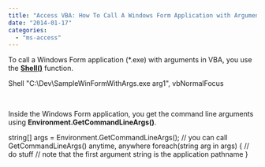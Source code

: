```yaml
---
title: "Access VBA: How To Call A Windows Form Application with Arguments"
date: "2014-01-17"
categories: 
  - "ms-access"
---
```


To call a Windows Form application (\*.exe) with arguments in VBA, you use the **[Shell()](http://office.microsoft.com/en-ca/access-help/shell-function-HA001228906.aspx)** function.

Shell "C:\\Dev\\SampleWinFormWithArgs.exe arg1", vbNormalFocus

 

Inside the Windows Form application, you get the command line arguments using **Environment.GetCommandLineArgs()**.

string\[\] args = Environment.GetCommandLineArgs();
// you can call GetCommandLineArgs() anytime, anywhere
foreach(string arg in args)
{
    // do stuff
    // note that the first argument string is the application pathname
}
